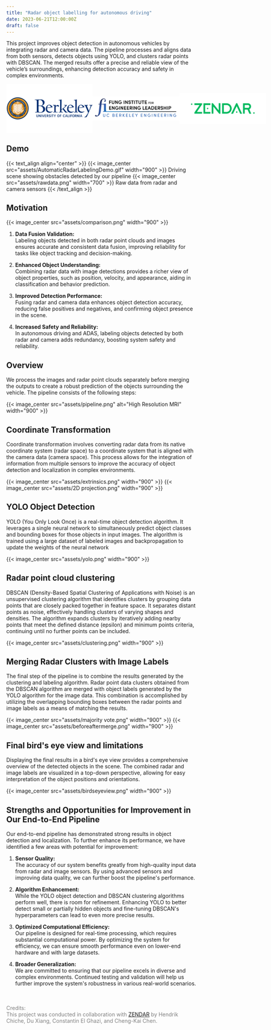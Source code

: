 ```yaml
---
title: "Radar object labelling for autonomous driving"
date: 2023-06-21T12:00:00Z
draft: false
---
```


This project improves object detection in autonomous vehicles by integrating radar and camera data. The pipeline processes and aligns data from both sensors, detects objects using YOLO, and clusters radar points with DBSCAN. The merged results offer a precise and reliable view of the vehicle’s surroundings, enhancing detection accuracy and safety in complex environments.

<div style="display: flex; justify-content: space-between; align-items: center;">
    <img src="assets/UC-Berkeley-Symbol.png" alt="UC Berkeley Symbol" width="230">
    <img src="assets/Fung-Logo.jpg" alt="Fung Logo" width="230">
    <img src="assets/zendar.png" alt="Zendar Logo" width="230">
</div>

## Demo
   
{{< text_align align="center" >}}
   {{< image_center src="assets/AutomaticRadarLabelingDemo.gif" width="900" >}}
   Driving scene showing obstacles detected by our pipeline
   {{< image_center src="assets/rawdata.png" width="700" >}}
   Raw data from radar and camera sensors
{{< /text_align >}}


## Motivation

{{< image_center src="assets/comparison.png" width="900" >}}

1. **Data Fusion Validation:**  
   Labeling objects detected in both radar point clouds and images ensures accurate and consistent data fusion, improving reliability for tasks like object tracking and decision-making.

2. **Enhanced Object Understanding:**  
   Combining radar data with image detections provides a richer view of object properties, such as position, velocity, and appearance, aiding in classification and behavior prediction.

3. **Improved Detection Performance:**  
   Fusing radar and camera data enhances object detection accuracy, reducing false positives and negatives, and confirming object presence in the scene.

4. **Increased Safety and Reliability:**  
   In autonomous driving and ADAS, labeling objects detected by both radar and camera adds redundancy, boosting system safety and reliability.

## Overview

We process the images and radar point clouds separately before merging the outputs to create a robust prediction of the objects surrounding the vehicle. The pipeline consists of the following steps:

{{< image_center src="assets/pipeline.png" alt="High Resolution MRI" width="900" >}}

## Coordinate Transformation

Coordinate transformation involves converting radar data from its native coordinate system (radar space) to a coordinate system that is aligned with the camera data (camera space). This process allows for the integration of information from multiple sensors to improve the accuracy of object detection and localization in complex environments.

{{< image_center src="assets/extrinsics.png"  width="900" >}}
{{< image_center src="assets/2D projection.png"  width="900" >}}

## YOLO Object Detection

YOLO (You Only Look Once) is a real-time object detection algorithm. It leverages a single neural network to simultaneously predict object classes and bounding boxes for those objects in input images. The algorithm is trained using a large dataset of labeled images and backpropagation to update the weights of the neural network

{{< image_center src="assets/yolo.png" width="900" >}}

## Radar point cloud clustering

DBSCAN (Density-Based Spatial Clustering of Applications with Noise) is an unsupervised clustering algorithm that identifies clusters by grouping data points that are closely packed together in feature space. It separates distant points as noise, effectively handling clusters of varying shapes and densities. The algorithm expands clusters by iteratively adding nearby points that meet the defined distance (epsilon) and minimum points criteria, continuing until no further points can be included.

{{< image_center src="assets/clustering.png" width="900" >}}

## Merging Radar Clusters with Image Labels

The final step of the pipeline is to combine the results generated by the clustering and labeling algorithm. Radar point data clusters obtained from the DBSCAN algorithm are merged with object labels generated by the YOLO algorithm for the image data. This combination is accomplished by utilizing the overlapping bounding boxes between the radar points and image labels as a means of matching the results.

{{< image_center src="assets/majority vote.png" width="900" >}}
{{< image_center src="assets/beforeaftermerge.png" width="900" >}}

## Final bird's eye view and limitations

Displaying the final results in a bird's eye view provides a comprehensive overview of the detected objects in the scene. The combined radar and image labels are visualized in a top-down perspective, allowing for easy interpretation of the object positions and orientations.

{{< image_center src="assets/birdseyeview.png" width="900" >}}

## Strengths and Opportunities for Improvement in Our End-to-End Pipeline

Our end-to-end pipeline has demonstrated strong results in object detection and localization. To further enhance its performance, we have identified a few areas with potential for improvement:

1. **Sensor Quality:**  
   The accuracy of our system benefits greatly from high-quality input data from radar and image sensors. By using advanced sensors and improving data quality, we can further boost the pipeline's performance.

2. **Algorithm Enhancement:**  
   While the YOLO object detection and DBSCAN clustering algorithms perform well, there is room for refinement. Enhancing YOLO to better detect small or partially hidden objects and fine-tuning DBSCAN's hyperparameters can lead to even more precise results.

3. **Optimized Computational Efficiency:**  
   Our pipeline is designed for real-time processing, which requires substantial computational power. By optimizing the system for efficiency, we can ensure smooth performance even on lower-end hardware and with large datasets.

4. **Broader Generalization:**  
   We are committed to ensuring that our pipeline excels in diverse and complex environments. Continued testing and validation will help us further improve the system's robustness in various real-world scenarios.

<br><br>
<span style="color: grey;"> Credits:</span> <br>
<span style="color: grey;">This project was conducted in collaboration with [ZENDAR](https://www.zendar.io/) by Hendrik Chiche, Du Xiang, Constantin El Ghazi, and Cheng-Kai Chen.</span>